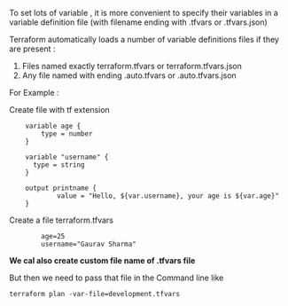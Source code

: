 

To set lots of variable , it is more convenient to specify their variables in a variable definition file (with filename ending with .tfvars or .tfvars.json) 

Terraform automatically loads a number of variable definitions files if they are present : 

1. Files named exactly terraform.tfvars or terraform.tfvars.json
2. Any file named with ending .auto.tfvars or .auto.tfvars.json


For Example : 

Create file with tf extension

		variable age {
		    type = number
		}
		
		variable "username" {
		  type = string
		}
		
		output printname {
		        value = "Hello, ${var.username}, your age is ${var.age}"
		}


Create a file terraform.tfvars

			
			age=25
			username="Gaurav Sharma"


**We cal also create custom file name of .tfvars file**

But then we need to pass that file in the Command line 
like 

	terraform plan -var-file=development.tfvars